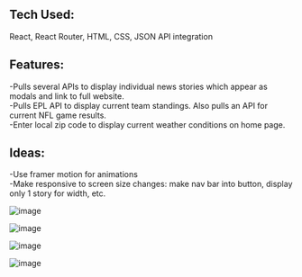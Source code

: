 ## Tech Used:  
React, React Router, HTML, CSS, JSON API integration

## Features:  
-Pulls several APIs to display individual news stories which appear as modals and link to full website.  
-Pulls EPL API to display current team standings. Also pulls an API for current NFL game results.  
-Enter local zip code to display current weather conditions on home page.  
  
## Ideas:  
-Use framer motion for animations  
-Make responsive to screen size changes: make nav bar into button, display only 1 story for width, etc.  

 
![image](https://github.com/codysharma/Sharmer-News/assets/123990673/8474a9bb-0b31-45f9-8faf-656d79a81460)

![image](https://github.com/codysharma/Sharmer-News/assets/123990673/402fcba4-eb8f-45d7-ad2c-b89ce1b3f21a)

![image](https://github.com/codysharma/Sharmer-News/assets/123990673/a8b71c5c-1076-4317-8f47-1ff197bb6c05)

![image](https://github.com/codysharma/Sharmer-News/assets/123990673/35ef05cd-58b5-47de-9d4f-bea793650fd2)
